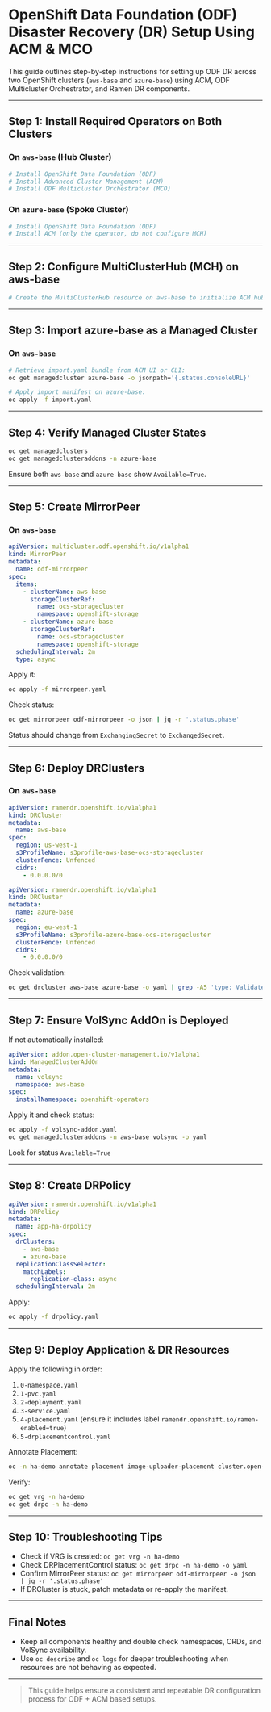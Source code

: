 # OpenShift Data Foundation (ODF) Disaster Recovery (DR) Setup Using ACM & MCO

This guide outlines step-by-step instructions for setting up ODF DR across two OpenShift clusters (`aws-base` and `azure-base`) using ACM, ODF Multicluster Orchestrator, and Ramen DR components.

---

## Step 1: Install Required Operators on Both Clusters

### On `aws-base` (Hub Cluster)
```sh
# Install OpenShift Data Foundation (ODF)
# Install Advanced Cluster Management (ACM)
# Install ODF Multicluster Orchestrator (MCO)
```

### On `azure-base` (Spoke Cluster)
```sh
# Install OpenShift Data Foundation (ODF)
# Install ACM (only the operator, do not configure MCH)
```

---

## Step 2: Configure MultiClusterHub (MCH) on aws-base
```sh
# Create the MultiClusterHub resource on aws-base to initialize ACM hub functionalities
```

---

## Step 3: Import azure-base as a Managed Cluster

### On `aws-base`
```sh
# Retrieve import.yaml bundle from ACM UI or CLI:
oc get managedcluster azure-base -o jsonpath='{.status.consoleURL}'

# Apply import manifest on azure-base:
oc apply -f import.yaml
```

---

## Step 4: Verify Managed Cluster States
```sh
oc get managedclusters
oc get managedclusteraddons -n azure-base
```
Ensure both `aws-base` and `azure-base` show `Available=True`.

---

## Step 5: Create MirrorPeer

### On `aws-base`
```yaml
apiVersion: multicluster.odf.openshift.io/v1alpha1
kind: MirrorPeer
metadata:
  name: odf-mirrorpeer
spec:
  items:
    - clusterName: aws-base
      storageClusterRef:
        name: ocs-storagecluster
        namespace: openshift-storage
    - clusterName: azure-base
      storageClusterRef:
        name: ocs-storagecluster
        namespace: openshift-storage
  schedulingInterval: 2m
  type: async
```
Apply it:
```sh
oc apply -f mirrorpeer.yaml
```
Check status:
```sh
oc get mirrorpeer odf-mirrorpeer -o json | jq -r '.status.phase'
```
Status should change from `ExchangingSecret` to `ExchangedSecret`.

---

## Step 6: Deploy DRClusters

### On `aws-base`
```yaml
apiVersion: ramendr.openshift.io/v1alpha1
kind: DRCluster
metadata:
  name: aws-base
spec:
  region: us-west-1
  s3ProfileName: s3profile-aws-base-ocs-storagecluster
  clusterFence: Unfenced
  cidrs:
    - 0.0.0.0/0
```

```yaml
apiVersion: ramendr.openshift.io/v1alpha1
kind: DRCluster
metadata:
  name: azure-base
spec:
  region: eu-west-1
  s3ProfileName: s3profile-azure-base-ocs-storagecluster
  clusterFence: Unfenced
  cidrs:
    - 0.0.0.0/0
```

Check validation:
```sh
oc get drcluster aws-base azure-base -o yaml | grep -A5 'type: Validated'
```

---

## Step 7: Ensure VolSync AddOn is Deployed

If not automatically installed:
```yaml
apiVersion: addon.open-cluster-management.io/v1alpha1
kind: ManagedClusterAddOn
metadata:
  name: volsync
  namespace: aws-base
spec:
  installNamespace: openshift-operators
```
Apply it and check status:
```sh
oc apply -f volsync-addon.yaml
oc get managedclusteraddons -n aws-base volsync -o yaml
```
Look for status `Available=True`

---

## Step 8: Create DRPolicy
```yaml
apiVersion: ramendr.openshift.io/v1alpha1
kind: DRPolicy
metadata:
  name: app-ha-drpolicy
spec:
  drClusters:
    - aws-base
    - azure-base
  replicationClassSelector:
    matchLabels:
      replication-class: async
  schedulingInterval: 2m
```
Apply:
```sh
oc apply -f drpolicy.yaml
```

---

## Step 9: Deploy Application & DR Resources

Apply the following in order:
1. `0-namespace.yaml`
2. `1-pvc.yaml`
3. `2-deployment.yaml`
4. `3-service.yaml`
5. `4-placement.yaml` (ensure it includes label `ramendr.openshift.io/ramen-enabled=true`)
6. `5-drplacementcontrol.yaml`

Annotate Placement:
```sh
oc -n ha-demo annotate placement image-uploader-placement cluster.open-cluster-management.io/disable-decision="true"
```

Verify:
```sh
oc get vrg -n ha-demo
oc get drpc -n ha-demo
```

---

## Step 10: Troubleshooting Tips

- Check if VRG is created: `oc get vrg -n ha-demo`
- Check DRPlacementControl status: `oc get drpc -n ha-demo -o yaml`
- Confirm MirrorPeer status: `oc get mirrorpeer odf-mirrorpeer -o json | jq -r '.status.phase'`
- If DRCluster is stuck, patch metadata or re-apply the manifest.

---

## Final Notes
- Keep all components healthy and double check namespaces, CRDs, and VolSync availability.
- Use `oc describe` and `oc logs` for deeper troubleshooting when resources are not behaving as expected.

---

> This guide helps ensure a consistent and repeatable DR configuration process for ODF + ACM based setups.
